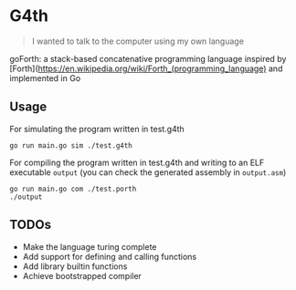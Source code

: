 # G4th

> I wanted to talk to the computer using my own language

goForth: a stack-based concatenative programming language inspired by [Forth](https://en.wikipedia.org/wiki/Forth_(programming_language) and implemented in Go

## Usage

For simulating the program written in test.g4th
```shell
go run main.go sim ./test.g4th
```

For compiling the program written in test.g4th and writing to an ELF executable `output` (you can check the generated assembly in `output.asm`)
```shell
go run main.go com ./test.porth
./output
```

## TODOs
- Make the language turing complete
- Add support for defining and calling functions
- Add library builtin functions
- Achieve bootstrapped compiler
